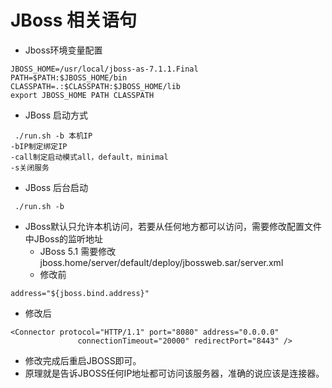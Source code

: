 JBoss 相关语句
=
* Jboss环境变量配置
```$xslt
JBOSS_HOME=/usr/local/jboss-as-7.1.1.Final
PATH=$PATH:$JBOSS_HOME/bin
CLASSPATH=.:$CLASSPATH:$JBOSS_HOME/lib
export JBOSS_HOME PATH CLASSPATH
``` 
* JBoss 启动方式
```$xslt
 ./run.sh -b 本机IP
-bIP制定绑定IP
-call制定启动模式all，default，minimal
-s关闭服务
```
* JBoss 后台启动  
```$xslt
 ./run.sh -b
```
* JBoss默认只允许本机访问，若要从任何地方都可以访问，需要修改配置文件中JBoss的监听地址
    * JBoss 5.1 需要修改jboss.home/server/default/deploy/jbossweb.sar/server.xml
    * 修改前
```$xslt
address="${jboss.bind.address}"
```
* 修改后
   
```$xslt
<Connector protocol="HTTP/1.1" port="8080" address="0.0.0.0" 
               connectionTimeout="20000" redirectPort="8443" />
```
* 修改完成后重启JBOSS即可。
* 原理就是告诉JBOSS任何IP地址都可访问该服务器，准确的说应该是连接器。